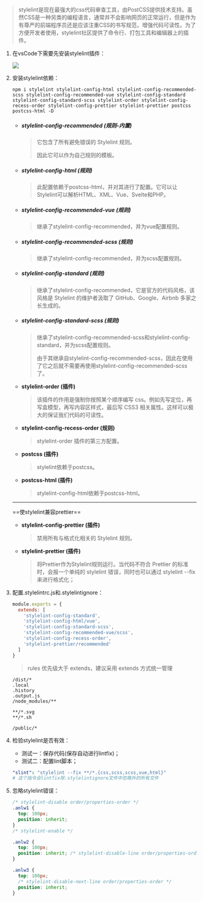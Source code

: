 > stylelint是现在最强大的css代码审查工具，由PostCSS提供技术支持。虽然CSS是一种另类的编程语言，通常并不会影响网页的正常运行，但是作为有尊严的前端程序员还是应该注重CSS的书写规范，增强代码可读性。为了方便开发者使用，stylelint社区提供了命令行、打包工具和编辑器上的插件。

1. 在vsCode下需要先安装stylelint插件：

   ![](https://cdn.jsdelivr.net/gh/ilmangoi/imgRepo@main/img/Snipaste_2022-06-19_15-38-59.png)

2. 安装stylelint依赖：

   ``` 
   npm i stylelint stylelint-config-html stylelint-config-recommended-scss stylelint-config-recommended-vue stylelint-config-standard stylelint-config-standard-scss stylelint-order stylelint-config-recess-order stylelint-config-prettier stylelint-prettier postcss postcss-html -D
   ```

   - ##### stylelint-config-recommended (规则-内置)

     > 它包含了所有避免错误的 Stylelint 规则。
     >
     > 因此它可以作为自己规则的模板。

   - ##### stylelint-config-html (规则)

     > 此配置依赖于postcss-html，并对其进行了配置。它可以让Stylelint可以解析HTML、XML、Vue、Svelte和PHP。

   - ##### stylelint-config-recommended-vue (规则)

     > 继承了stylelint-config-recommended，并为vue配置规则。

   - ##### stylelint-config-recommended-scss (规则)

     > 继承了stylelint-config-recommended，并为scss配置规则。

   - ##### stylelint-config-standard  (规则)

     > 继承了stylelint-config-recommended，它是官方的代码风格，该风格是 Stylelint 的维护者汲取了 GitHub、Google、Airbnb 多家之长生成的。

   - ##### stylelint-config-standard-scss  (规则)

     > 继承了stylelint-config-recommended-scss和stylelint-config-standard，并为scss配置规则。
     >
     > 由于其继承自stylelint-config-recommended-scss，因此在使用了它之后就不需要再使用stylelint-config-recommended-scss了。

   - **stylelint-order (插件)**

     > 该插件的作用是强制你按照某个顺序编写 css。例如先写定位，再写盒模型，再写内容区样式，最后写 CSS3 相关属性。这样可以极大的保证我们代码的可读性。

   - **stylelint-config-recess-order (规则)**

     > stylelint-order 插件的第三方配置。

   - **postcss  (插件)** 

     > stylelint依赖于postcss。

   - **postcss-html (插件)**

     > stylelint-config-html依赖于postcss-html。

   ------

   ==使stylelint兼容prettier==

   - **stylelint-config-prettier (插件)**

     > 禁用所有与格式化相关的 Stylelint 规则。

   - **stylelint-prettier (插件)**

     > 将Prettier作为Stylelint规则运行。当代码不符合 Prettier 的标准时，会报一个单纯的 stylelint 错误，同时也可以通过 stylelint --fix 来进行格式化；

3. 配置.stylelintrc.js和.stylelintignore：

   ``` js
   module.exports = {
     extends: [
       'stylelint-config-standard',
       'stylelint-config-html/vue',
       'stylelint-config-standard-scss',
       'stylelint-config-recommended-vue/scss',
       'stylelint-config-recess-order',
       'stylelint-prettier/recommended'
     ]
   }
   ```

   > rules 优先级大于 extends，建议采用 extends 方式统一管理

   ``` 
   /dist/*
   .local
   .history
   .output.js
   /node_modules/**
   
   **/*.svg
   **/*.sh
   
   /public/*
   ```

4. 检验stylelint是否有效：

   * 测试一：保存代码(保存自动进行lintfix)；
   * 测试二：配置lint脚本；

    ``` yaml
    "slint": "stylelint --fix **/*.{css,scss,scss,vue,html}"
    # 这个指令会lintfix除.stylelintignore文件中忽略外的所有文件
    ```

5. 忽略stylelint错误：

   ``` css
   /* stylelint-disable order/properties-order */
   .anlw1 {
     top: 100px;
     position: inherit;
   }
   /* stylelint-enable */
   
   .anlw2 {
     top: 100px;
     position: inherit; /* stylelint-disable-line order/properties-order */
   }
   
   .anlw3 {
     top: 100px;
     /* stylelint-disable-next-line order/properties-order */
     position: inherit;
   }
   ```
